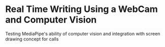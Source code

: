 # Real Time Writing Using a WebCam and Computer Vision
Testing MediaPipe's ability of computer vision and integration with screen drawing concept for calls

